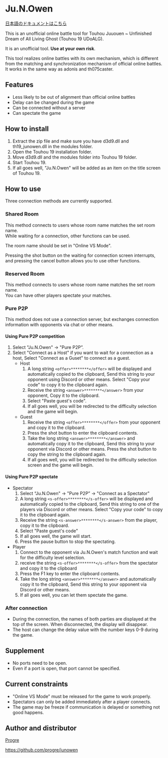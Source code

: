 # Ju.N.Owen

[日本語のドキュメントはこちら](./README.ja.md)

This is an unofficial online battle tool for Touhou Juuouen ~ Unfinished Dream of All Living Ghost (Touhou 19 UDoALG).

It is an unofficial tool. **Use at your own risk**.

This tool realizes online battles with its own mechanism, which is different from the matching and synchronization mechanism of official online battles.
It works in the same way as adonis and th075caster.

## Features

- Less likely to be out of alignment than official online battles
- Delay can be changed during the game
- Can be connected without a server
- Can spectate the game

## How to install

1. Extract the zip file and make sure you have d3d9.dll and th19_junowen.dll in the modules folder.
2. Open the Touhou 19 installation folder.
3. Move d3d9.dll and the modules folder into Touhou 19 folder.
4. Start Touhou 19.
5. If all goes well, "Ju.N.Owen" will be added as an item on the title screen of Touhou 19.

## How to use

Three connection methods are currently supported.

### Shared Room

This method connects to users whose room name matches the set room name.  
While waiting for a connection, other functions can be used.

The room name should be set in "Online VS Mode".

Pressing the shot button on the waiting for connection screen interrupts, and pressing the cancel button allows you to use other functions.

### Reserved Room

This method connects to users whose room name matches the set room name.  
You can have other players spectate your matches.

### Pure P2P

This method does not use a connection server, but exchanges connection information with opponents via chat or other means.

#### Using Pure P2P competition

1. Select "Ju.N.Owen" -> "Pure P2P”.
2. Select "Connect as a Host" if you want to wait for a connection as a host,
   Select "Connect as a Guset" to connect as a guest.
    - Host
        1. A long string `<offer>********</offer>` will be displayed and automatically copied to the clipboard,
           Send this string to your opponent using Discord or other means.
           Select "Copy your code" to copy it to the clipboard again.
        2. Receive the string `<answer>********</answer>` from your opponent,
           Copy it to the clipboard.
        3. Select "Paste guest's code".
        4. If all goes well, you will be redirected to the difficulty selection and the game will begin.
    - Guest
        1. Receive the string `<offer>********</offer>` from your opponent and copy it to the clipboard.
        2. Press the shot button to enter the clipboard contents.
        3. Take the long string `<answer>********</answer>` and automatically copy it to the clipboard,
           Send this string to your opponent via Discord or other means.
           Press the shot button to copy the string to the clipboard again.
        4. If all goes well, you will be redirected to the difficulty selection screen and the game will begin.

#### Using Pure P2P spectate

- Spectator
    1. Select “Ju.N.Owen" -> "Pure P2P” -> "Connect as a Spectator"
    2. A long string `<s-offer>********</s-offer>` will be displayed and automatically copied to the clipboard,
       Send this string to one of the players via Discord or other means.
       Select "Copy your code" to copy it to the clipboard again.
    3. Receive the string `<s-answer>********</s-answer>` from the player,
       copy it to the clipboard.
    4. Select "Paste guest's code"
    5. If all goes well, the game will start.
    6. Press the pause button to stop the spectating.
- Player
    1. Connect to the opponent via Ju.N.Owen's match function and wait for the difficulty level selection.
    2. receive the string `<s-offer>********</s-offer>` from the spectator and copy it to the clipboard
    3. Press the F1 key to enter the clipboard contents.
    4. Take the long string `<answer>********</answer>` and automatically copy it to the clipboard,
       Send this string to your opponent via Discord or other means.
    5. If all goes well, you can let them spectate the game.

### After connection

- During the connection, the names of both parties are displayed at the top of the screen. When disconnected, the display will disappear.
- The host can change the delay value with the number keys 0-9 during the game.

## Supplement

- No ports need to be open.
- Even if a port is open, that port cannot be specified.

## Current constraints

- "Online VS Mode" must be released for the game to work properly.
- Spectators can only be added immediately after a player connects.
- The game may be freeze if communication is delayed or something not good happens.

## Author and distributor

[Progre](https://bsky.app/profile/progre.me)

<https://github.com/progre/junowen>
